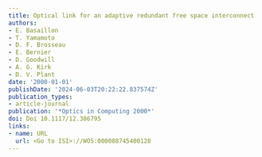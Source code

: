 ```yaml
---
title: Optical link for an adaptive redundant free space interconnect
authors:
- E. Basaillon
- T. Yamamoto
- D. F. Brosseau
- E. Bernier
- D. Goodwill
- A. G. Kirk
- D. V. Plant
date: '2000-01-01'
publishDate: '2024-06-03T20:22:22.837574Z'
publication_types:
- article-journal
publication: '*Optics in Computing 2000*'
doi: Doi 10.1117/12.386795
links:
- name: URL
  url: <Go to ISI>://WOS:000088745400128
---
```

